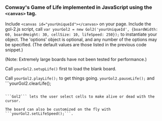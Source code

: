 ###  Conway's Game of Life implemented in JavaScript using the ```<canvas>``` tag.

Include ```<canvas id="yourUniqueId"></canvas>``` on your page. 
Include the gol-2.js script, call ```var yourGol2 = new Gol2('yourUniqueId', {boardWidth: 60, boardHeight: 30, cellSize: 10, lifeSpeed: 250});``` to instantiate your object. The 'options' object is optional, and any number of the options may be specified. (The default values are those listed in the previous code snippet.)

(Note: Extremely large boards have not been tested for performance.)

Call ```yourGol2.setupLife()``` first to load the blank board.

Call ```yourGol2.playLife();``` to get things going. ```yourGol2.pauseLife();``` and ```yourGol2.clearLife();
``` are also included for convenience.

```Gol2``` lets the user select cells to make alive or dead with the cursor.

The board can also be customized on the fly with ```yourGol2.setLifeSpeed();```.